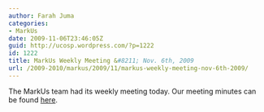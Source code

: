 ```yaml
---
author: Farah Juma
categories:
- MarkUs
date: 2009-11-06T23:46:05Z
guid: http://ucosp.wordpress.com/?p=1222
id: 1222
title: MarkUs Weekly Meeting &#8211; Nov. 6th, 2009
url: /2009-2010/markus/2009/11/markus-weekly-meeting-nov-6th-2009/
---
```


The MarkUs team had its weekly meeting today. Our meeting minutes can be found [here](http://blog.markusproject.org/?p=809).